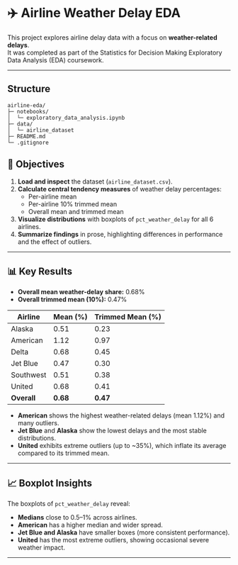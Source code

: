 # ✈️ Airline Weather Delay EDA

This project explores airline delay data with a focus on **weather-related delays**.  
It was completed as part of the Statistics for Decision Making Exploratory Data Analysis (EDA) coursework.

---
## Structure
```
airline-eda/
├─ notebooks/
│  └─ exploratory_data_analysis.ipynb
├─ data/
│  └─ airline_dataset                        
├─ README.md
└─ .gitignore
```
## 📝 Objectives

1. **Load and inspect** the dataset (`airline_dataset.csv`).
2. **Calculate central tendency measures** of weather delay percentages:
   - Per-airline mean
   - Per-airline 10% trimmed mean
   - Overall mean and trimmed mean
3. **Visualize distributions** with boxplots of `pct_weather_delay` for all 6 airlines.
4. **Summarize findings** in prose, highlighting differences in performance and the effect of outliers.

---
## 📊 Key Results
- **Overall mean weather-delay share:** 0.68%  
- **Overall trimmed mean (10%):** 0.47%

| Airline   | Mean (%) | Trimmed Mean (%) |
|-----------|----------|------------------|
| Alaska    | 0.51     | 0.23 |
| American  | 1.12     | 0.97 |
| Delta     | 0.68     | 0.45 |
| Jet Blue  | 0.47     | 0.30 |
| Southwest | 0.51     | 0.38 |
| United    | 0.68     | 0.41 |
| **Overall** | **0.68** | **0.47** |

- **American** shows the highest weather-related delays (mean 1.12%) and many outliers.  
- **Jet Blue** and **Alaska** show the lowest delays and the most stable distributions.  
- **United** exhibits extreme outliers (up to ~35%), which inflate its average compared to its trimmed mean.  

---

## 📈 Boxplot Insights

The boxplots of `pct_weather_delay` reveal:
- **Medians** close to 0.5–1% across airlines.
- **American** has a higher median and wider spread.
- **Jet Blue and Alaska** have smaller boxes (more consistent performance).
- **United** has the most extreme outliers, showing occasional severe weather impact.

---
